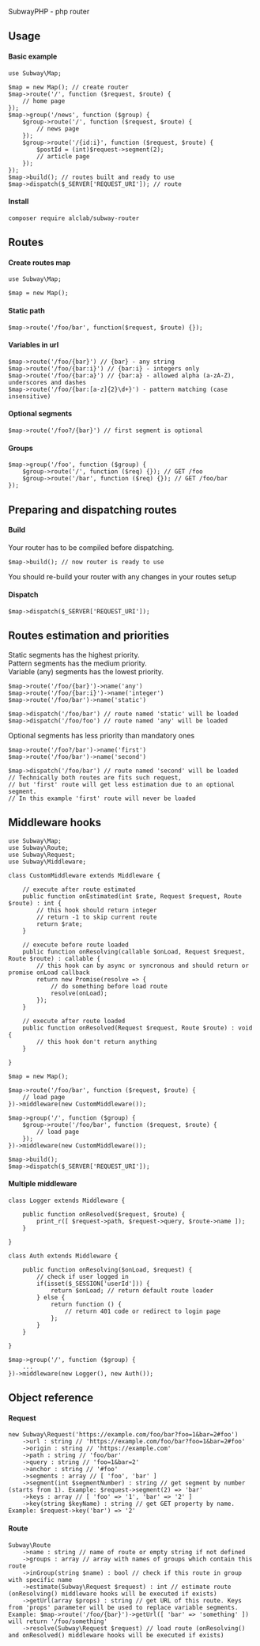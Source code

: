 SubwayPHP - php router

## Usage

#### Basic example

    use Subway\Map;
    
    $map = new Map(); // create router
    $map->route('/', function ($request, $route) {
        // home page
    });
    $map->group('/news', function ($group) {
        $group->route('/', function ($request, $route) {
            // news page
        });
        $group->route('/{id:i}', function ($request, $route) {
            $postId = (int)$request->segment(2);
            // article page
        });
    });
    $map->build(); // routes built and ready to use
    $map->dispatch($_SERVER['REQUEST_URI']); // route

#### Install

    composer require alclab/subway-router

## Routes

#### Create routes map

    use Subway\Map;

    $map = new Map();

#### Static path

    $map->route('/foo/bar', function($request, $route) {});

#### Variables in url

    $map->route('/foo/{bar}') // {bar} - any string
    $map->route('/foo/{bar:i}') // {bar:i} - integers only
    $map->route('/foo/{bar:a}') // {bar:a} - allowed alpha (a-zA-Z), underscores and dashes
    $map->route('/foo/{bar:[a-z]{2}\d+}') - pattern matching (case insensitive)

#### Optional segments

    $map->route('/foo?/{bar}') // first segment is optional

#### Groups

    $map->group('/foo', function ($group) {
        $group->route('/', function ($req) {}); // GET /foo
        $group->route('/bar', function ($req) {}); // GET /foo/bar
    });

## Preparing and dispatching routes

#### Build

Your router has to be compiled before dispatching.

    $map->build(); // now router is ready to use

You should re-build your router with any changes in your routes setup

#### Dispatch

    $map->dispatch($_SERVER['REQUEST_URI']);

## Routes estimation and priorities
Static segments has the highest priority.\
Pattern segments has the medium priority.\
Variable (any) segments has the lowest priority.

    $map->route('/foo/{bar}')->name('any')
    $map->route('/foo/{bar:i}')->name('integer')
    $map->route('/foo/bar')->name('static')
    
    $map->dispatch('/foo/bar') // route named 'static' will be loaded
    $map->dispatch('/foo/foo') // route named 'any' will be loaded

Optional segments has less priority than mandatory ones

    $map->route('/foo?/bar')->name('first')
    $map->route('/foo/bar')->name('second')
    
    $map->dispatch('/foo/bar') // route named 'second' will be loaded
    // Technically both routes are fits such request,
    // but 'first' route will get less estimation due to an optional segment.
    // In this example 'first' route will never be loaded

## Middleware hooks

    use Subway\Map;
    use Subway\Route;
    use Subway\Request;
    use Subway\Middleware;
    
    class CustomMiddleware extends Middleware {

        // execute after route estimated
        public function onEstimated(int $rate, Request $request, Route $route) : int {
            // this hook should return integer
            // return -1 to skip current route
            return $rate;
        }

        // execute before route loaded
        public function onResolving(callable $onLoad, Request $request, Route $route) : callable {
            // this hook can by async or syncronous and should return or promise onLoad callback
            return new Promise(resolve => {
                // do something before load route
                resolve(onLoad);
            });
        }

        // execute after route loaded
        public function onResolved(Request $request, Route $route) : void {
            // this hook don't return anything
        }

    }

    $map = new Map();
    
    $map->route('/foo/bar', function ($request, $route) {
        // load page
    })->middleware(new CustomMiddleware());
    
    $map->group('/', function ($group) {
        $group->route('/foo/bar', function ($request, $route) {
            // load page
        });
    })->middleware(new CustomMiddleware());

    $map->build();
    $map->dispatch($_SERVER['REQUEST_URI']);

#### Multiple middleware

    class Logger extends Middleware {
        
        public function onResolved($request, $route) {
            print_r([ $request->path, $request->query, $route->name ]);
        }
        
    }

    class Auth extends Middleware {
        
        public function onResolving($onLoad, $request) {
            // check if user logged in
            if(isset($_SESSION['userId'])) {
                return $onLoad; // return default route loader
            } else {
                return function () {
                    // return 401 code or redirect to login page
                };
            }
        }
        
    }

    $map->group('/', function ($group) {
        ...
    })->middleware(new Logger(), new Auth());

## Object reference

#### Request

    new Subway\Request('https://example.com/foo/bar?foo=1&bar=2#foo')
        ->url : string // 'https://example.com/foo/bar?foo=1&bar=2#foo'
        ->origin : string // 'https://example.com'
        ->path : string // 'foo/bar'
        ->query : string // 'foo=1&bar=2'
        ->anchor : string // '#foo'
        ->segments : array // [ 'foo', 'bar' ]
        ->segment(int $segmentNumber) : string // get segment by number (starts from 1). Example: $request->segment(2) => 'bar'
        ->keys : array // [ 'foo' => '1', 'bar' => '2' ]
        ->key(string $keyName) : string // get GET property by name. Example: $request->key('bar') => '2'

#### Route

    Subway\Route
        ->name : string // name of route or empty string if not defined
        ->groups : array // array with names of groups which contain this route 
        ->inGroup(string $name) : bool // check if this route in group with specific name
        ->estimate(Subway\Request $request) : int // estimate route (onResolving() middleware hooks will be executed if exists)
        ->getUrl(array $props) : string // get URL of this route. Keys from 'props' parameter will be used to replace variable segments. Example: $map->route('/foo/{bar}')->getUrl([ 'bar' => 'something' ]) will return '/foo/something'
        ->resolve(Subway\Request $request) // load route (onResolving() and onResolved() middleware hooks will be executed if exists)